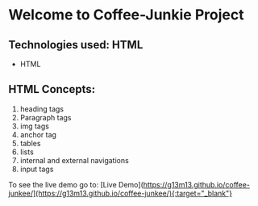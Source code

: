 # Welcome to Coffee-Junkie Project

## Technologies used: HTML
- HTML

## HTML Concepts:
1. heading tags
2. Paragraph tags
3. img tags
4. anchor tag
5. tables
6. lists
7. internal and external navigations
8. input tags

To see the live demo go to: [Live Demo](https://g13m13.github.io/coffee-junkee/](https://g13m13.github.io/coffee-junkee/){:target="_blank"}
